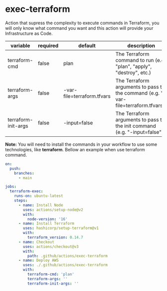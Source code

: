 # exec-terraform

Action that supress the complexity to execute commands in Terraform, you will only know what command you want and this action will provide your Infrastructure as Code.

| variable | required | default | description |
|----------|----------|---------|-------------|
|terraform-cmd|false  | plan    |The Terraform command to run (e.g. "plan", "apply", "destroy", etc.)|
|terraform-args|false | -var-file=terraform.tfvars | The Terraform arguments to pass to the command (e.g. "-var-file=terraform.tfvars")|
|terraform-init-args|false|-input=false|The Terraform arguments to pass to the init command (e.g. "-input=false")|

__Note:__ You will need to install the commands in your workflow to use some technologies, like __terraform__. Bellow an example when use terraform command.

````yml
on:
  push:
    branches:
      - main

jobs:
  terraform-exec:
    runs-on: ubuntu-latest
    steps:
      - name: Install Node
        uses: actions/setup-node@v2
        with:
          node-version: '16'
      - name: Install Terraform
        uses: hashicorp/setup-terraform@v1
        with:
          terraform_version: 0.14.7
      - name: Checkout
        uses: actions/checkout@v3
        with:
          path: .github/actions/exec-terraform
      - name: Deploy AWS
        uses: ./.github/actions/exec-terraform
        with:
          terraform-cmd: 'plan'
          terraform-args: ''
          terraform-init-args: ''